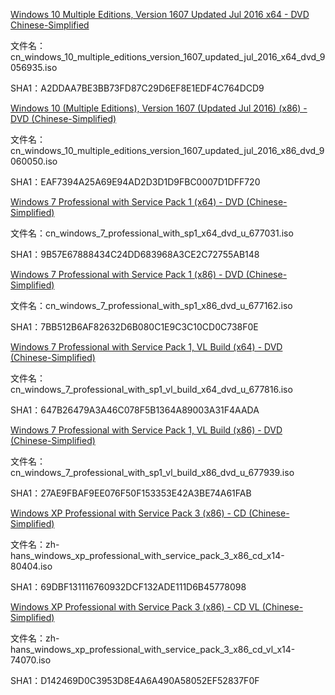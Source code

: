 [Windows 10 Multiple Editions, Version 1607 Updated Jul 2016 x64 - DVD Chinese-Simplified](ed2k://|file|cn_windows_10_multiple_editions_version_1607_updated_jul_2016_x64_dvd_9056935.iso|4347183104|35EA5DB0F3BB714F5CE0740FB89D82D1|/)

文件名：cn_windows_10_multiple_editions_version_1607_updated_jul_2016_x64_dvd_9056935.iso

SHA1：A2DDAA7BE3BB73FD87C29D6EF8E1EDF4C764DCD9


[Windows 10 (Multiple Editions), Version 1607 (Updated Jul 2016) (x86) - DVD (Chinese-Simplified)](ed2k://|file|cn_windows_10_multiple_editions_version_1607_updated_jul_2016_x86_dvd_9060050.iso|3275581440|006F76229DB61ADA1D8E49DD4A6A0A5D|/)

文件名：cn_windows_10_multiple_editions_version_1607_updated_jul_2016_x86_dvd_9060050.iso

SHA1：EAF7394A25A69E94AD2D3D1D9FBC0007D1DFF720


[Windows 7 Professional with Service Pack 1 (x64) - DVD (Chinese-Simplified)](ed2k://|file|cn_windows_7_professional_with_sp1_x64_dvd_u_677031.iso|3420557312|430BEDC0F22FA18001F717F7AF08C9D5|/)

文件名：cn_windows_7_professional_with_sp1_x64_dvd_u_677031.iso

SHA1：9B57E67888434C24DD683968A3CE2C72755AB148


[Windows 7 Professional with Service Pack 1 (x86) - DVD (Chinese-Simplified)](ed2k://|file|cn_windows_7_professional_with_sp1_x86_dvd_u_677162.iso|2653276160|08F65018BD9B5BC8D77C1C7C5615A329|/)

文件名：cn_windows_7_professional_with_sp1_x86_dvd_u_677162.iso

SHA1：7BB512B6AF82632D6B080C1E9C3C10CD0C738F0E


[Windows 7 Professional with Service Pack 1, VL Build (x64) - DVD (Chinese-Simplified)](ed2k://|file|cn_windows_7_professional_with_sp1_vl_build_x64_dvd_u_677816.iso|3266004992|5A52F4CCEFA71797D58389B397038B2F|/)

文件名：cn_windows_7_professional_with_sp1_vl_build_x64_dvd_u_677816.iso

SHA1：647B26479A3A46C078F5B1364A89003A31F4AADA


[Windows 7 Professional with Service Pack 1, VL Build (x86) - DVD (Chinese-Simplified)](ed2k://|file|cn_windows_7_professional_with_sp1_vl_build_x86_dvd_u_677939.iso|2502909952|935E5B4B754527BE3C238FA6ABDD9B86|/)

文件名：cn_windows_7_professional_with_sp1_vl_build_x86_dvd_u_677939.iso

SHA1：27AE9FBAF9EE076F50F153353E42A3BE74A61FAB


[Windows XP Professional with Service Pack 3 (x86) - CD (Chinese-Simplified) ](ed2k://|file|zh-hans_windows_xp_professional_with_service_pack_3_x86_cd_x14-80404.iso|630239232|CD0900AFA058ACB6345761969CBCBFF4|/)

文件名：zh-hans_windows_xp_professional_with_service_pack_3_x86_cd_x14-80404.iso

SHA1：69DBF131116760932DCF132ADE111D6B45778098


[Windows XP Professional with Service Pack 3 (x86) - CD VL (Chinese-Simplified)](ed2k://|file|zh-hans_windows_xp_professional_with_service_pack_3_x86_cd_vl_x14-74070.iso|630237184|EC51916C9D9B8B931195EE0D6EE9B40E|/)

文件名：zh-hans_windows_xp_professional_with_service_pack_3_x86_cd_vl_x14-74070.iso

SHA1：D142469D0C3953D8E4A6A490A58052EF52837F0F
